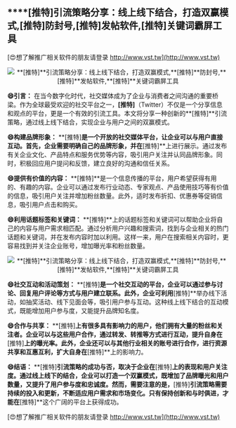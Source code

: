 ## ****[推特]**引流策略分享：线上线下结合，打造双赢模式,**[推特]**防封号,**[推特]**发帖软件,**[推特]**关键词霸屏工具**

[😍想了解推广相关软件的朋友请登录 http://www.vst.tw](http://www.vst.tw)

 <center><img src="https://vst.tw/MP4/tuiguang/png/8.png" alt="**[推特]**引流策略分享：线上线下结合，打造双赢模式,**[推特]**防封号,**[推特]**发帖软件,**[推特]**关键词霸屏工具"></center>

**😄引言：**
在当今数字化时代，社交媒体成为了企业与消费者之间沟通的重要桥梁。作为全球最受欢迎的社交平台之一，**[推特]**（Twitter）不仅是一个分享信息和观点的平台，更是一个有效的引流工具。本文将分享一种创新的**[推特]**引流策略，通过线上线下结合，实现企业与用户之间的双赢模式。

**😄构建品牌形象：**
**[推特]**是一个开放的社交媒体平台，让企业可以与用户直接互动。首先，企业需要明确自己的品牌形象，并在**[推特]**上进行展示。通过发布有关企业文化、产品特点和服务优势等内容，吸引用户关注并认同品牌形象。同时，积极回应用户提问和反馈，建立良好的沟通和信任关系。

**😄提供有价值的内容：**
**[推特]**是一个信息传播的平台，用户希望获得有用的、有趣的内容。企业可以通过发布行业动态、专家观点、产品使用技巧等有价值的信息，吸引用户关注并增加粉丝数量。此外，适时发布折扣、优惠券等促销信息，吸引用户点击和购买。

**😄利用话题标签和关键词：**
**[推特]**上的话题标签和关键词可以帮助企业将自己的内容与用户需求相匹配。通过分析用户兴趣和搜索词，找到与企业相关的热门话题和关键词，并在发布内容时加以利用。这样一来，用户在搜索相关内容时，更容易找到并关注企业账号，增加曝光率和粉丝数量。

 <center><img src="https://vst.tw/MP4/tuiguang/png/8.png" alt="**[推特]**引流策略分享：线上线下结合，打造双赢模式,**[推特]**防封号,**[推特]**发帖软件,**[推特]**关键词霸屏工具"></center>

**😄社交互动和活动策划：**
**[推特]**是一个社交互动的平台，企业可以通过参与讨论、回复用户评论等方式与用户建立联系。此外，企业可利用**[推特]**举办线下活动，如抽奖活动、线下见面会等，吸引用户参与互动。这种线上线下结合的互动模式，既能增加用户参与度，又能提升品牌知名度。

**😄合作与共享：**
**[推特]**上有很多具有影响力的用户，他们拥有大量的粉丝和关注者。企业可以与这些用户合作，通过转发、转推等方式进行互动，提升自身在**[推特]**上的曝光率。此外，企业还可以与其他行业相关的账号进行合作，进行资源共享和互惠互利，扩大自身在**[推特]**上的影响力。

**😄结语：**
**[推特]**引流策略的成功与否，取决于企业在**[推特]**上的表现和用户关注度。通过线上线下的结合，企业可以打造一个双赢模式，既增加了品牌曝光和用户数量，又提升了用户参与度和忠诚度。然而，需要注意的是，**[推特]**引流策略需要持续的投入和更新，不断适应用户需求和市场变化。只有保持创新和与时俱进，才能在**[推特]**这个广阔的平台上获得成功。

[😍想了解推广相关软件的朋友请登录 http://www.vst.tw](http://www.vst.tw)



